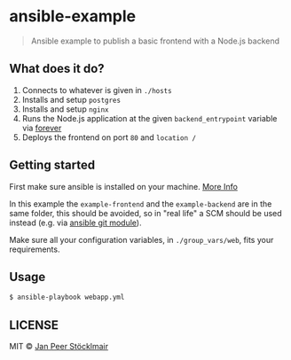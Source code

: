 # ansible-example

> Ansible example to publish a basic frontend with a Node.js backend

## What does it do?

1. Connects to whatever is given in `./hosts`
1. Installs and setup `postgres`
1. Installs and setup `nginx`
1. Runs the Node.js application at the given `backend_entrypoint` variable via [forever](https://www.npmjs.com/package/forever)
1. Deploys the frontend on port `80` and `location /`

## Getting started

First make sure ansible is installed on your machine. [More Info](http://docs.ansible.com/ansible/intro_installation.html)

In this example the `example-frontend` and the `example-backend` are in the same folder, this should be avoided, so in "real life" a SCM should be used instead (e.g. via [ansible git module](http://docs.ansible.com/ansible/git_module.html)).

Make sure all your configuration variables, in `./group_vars/web`, fits your requirements.

## Usage

```sh
$ ansible-playbook webapp.yml
```

## LICENSE

MIT © [Jan Peer Stöcklmair](https://www.jpeer.at)
